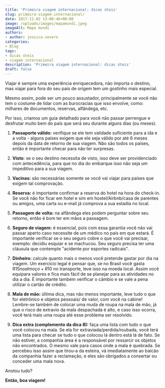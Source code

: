 ```yaml
---
title: 'Primeira viagem internacional: dicas úteis'
slug: primeira-viagem-internacional/
date: 2017-11-02 13:00:46+00:00
image: /uploads/images/mapamundi.jpeg
imageAlt: Mapa mundi
authors:
- author: jessica-severo
categories:
- Blog
tags:
- dicas úteis
- viagem internacional
description: 'Primeira viagem internacional: dicas úteis'
draft: false
---
```


Viajar é sempre uma experiência enriquecedora, não importa o destino, mas viajar para fora do seu país de origem tem um gostinho mais especial.

Mesmo assim, pode ser um pouco assustador, principalmente se você não tem o costume de lidar com as burocracias que isso envolve, como: milhares de documentos, reservas, alfândega, etc.

Por isso, criamos um guia detalhado para você não passar perrengue e desfrutar muito bem do país que será seu durante alguns dias (ou meses).

  1. **Passaporte válido:** verifique se ele tem validade suficiente para a ida e a volta - alguns países exigem que ele seja válido por até 6 meses depois da data de retorno de sua viagem. Não são todos os países, então é importante checar para não ter surpresas.

  2. **Visto**: se o seu destino necessita de visto, isso deve ser providenciado com antecedência, para que no dia do embarque isso não seja um impeditivo para a sua viagem.

  3. **Vacinas:** são necessárias somente se você vai viajar para países que exigem tal comprovação.

  4. **Reserva:** é importante confirmar a reserva do hotel na hora do check-in. Se você não for ficar em hotel e sim em hostel/Airbnb/casa de parentes ou amigos, uma carta ou e-mail já comprova a sua estadia no local.

  5. **Passagem de volta:** na alfândega eles podem perguntar sobre seu retorno, então é bom ter em mãos a passagem.

  6. **Seguro de viagem:** é essencial, pois com essa garantia você não vai passar aperto caso necessite de um médico no país em que estará. É importante verificar se o seu seguro cobre o que você vai precisar, exemplo: decidiu esquiar e se machucou. Seu seguro precisa ter uma cláusula que contemple "acidente por esportes radicais".

  7. **Dinheiro:** calcule quanto mais o menos você pretende gastar por dia na viagem. Um exercício legal é pensar que, se no Brasil você gasta R$15 no almoço + R$10 no transporte, leve isso na moeda local. Assim você equipara valores e fica mais fácil de se planejar para as atividades no dia a dia. É importante também verificar o câmbio e se vale a pena utilizar o cartão de crédito.

  8. **Mala de mão:** última dica, mas não menos importante, leve tudo o que for eletrônico e objetos pessoais/ de valor, com você na cabine! Lembre-se também de colocar uma muda de roupa na mala de mão, já que o risco de extravio da mala despachada é alto, e caso isso ocorra, você terá mais uma roupa até esse problema ser resolvido.

  9. **Dica extra (complemento da dica 8):** faça uma lista com tudo o que você colocou na mala. Se ela for extraviada/perdida/roubada, você terá uma lista para checar se tudo o que colocou lá dentro está lá de fato. Se não estiver, a companhia área é a responsável por ressarcir os objetos não encontrados. O mesmo vale para casos onde a mala é quebrada. Se percebeu isso assim que tirou-a da esteira, vá imediatamente ao balcão da companhia fazer a reclamação, e eles são obrigados a consertar ou conceder uma mala nova.

Anotou tudo?

**Então, boa viagem!**
